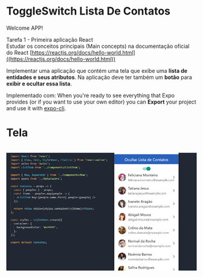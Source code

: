 # ToggleSwitch Lista De Contatos

Welcome APP!

Tarefa 1 - Primeira aplicação React			
Estudar os conceitos principais (Main concepts) na documentação oficial do React
[https://reactjs.org/docs/hello-world.html]((https://reactjs.org/docs/hello-world.html))

Implementar uma aplicação que contém uma tela que exibe uma **lista de entidades e seus atributos**.
Na aplicação deve ter também um **botão** para **exibir e ocultar essa lista**.

Implementado com:
When you're ready to see everything that Expo provides (or if you want to use your own editor) you can **Export** your project and use it with [expo-cli](https://docs.expo.io/versions/latest/introduction/installation.html).



# Tela

<p align="center">
	<br>
	<img src="data/print.PNG"/ >
      <br>
</p>